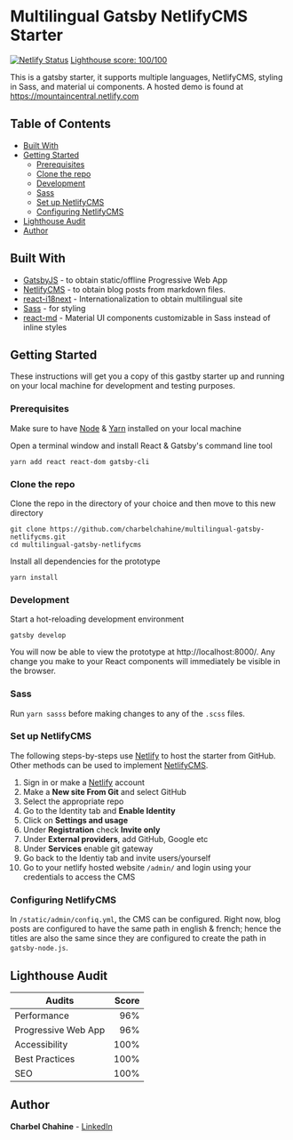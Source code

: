 # Multilingual Gatsby NetlifyCMS Starter

[![Netlify Status](https://api.netlify.com/api/v1/badges/ada97e40-29d6-4947-8885-2814ad3f0008/deploy-status)](https://app.netlify.com/sites/game-night/deploys)  [Lighthouse score: 100/100](https://lighthouse-badge.appspot.com/?score=100)

This is a gatsby starter, it supports multiple languages, NetlifyCMS, styling in Sass, and material ui components. A hosted demo is found at https://mountaincentral.netlify.com

## Table of Contents

-   [Built With](#built-with)
-   [Getting Started](#getting-started)
    -   [Prerequisites](#prerequisites)
    -   [Clone the repo](#clone-the-repo)
    -   [Development](#development)
    -   [Sass](#sass)
    -   [Set up NetlifyCMS](#set-up-netlifycms)
    -   [Configuring NetlifyCMS](#configuring-netlifycms)
-   [Lighthouse Audit](#lighthouse-audit)
-   [Author](#author)

## Built With

-   [GatsbyJS](https://www.gatsbyjs.org) - to obtain static/offline Progressive Web App
-   [NetlifyCMS](https://www.netlifycms.org) - to obtain blog posts from markdown files.
-   [react-i18next](https://react.i18next.com/) - Internationalization to obtain multilingual site
-   [Sass](https://sass-lang.com) - for styling
-   [react-md](https://react-md.mlaursen.com/) - Material UI components customizable in Sass instead of inline styles

## Getting Started

These instructions will get you a copy of this gastby starter up and running on your local machine for development and testing purposes.

### Prerequisites

Make sure to have [Node](https://nodejs.org/) & [Yarn](https://yarnpkg.com/) installed on your local machine

Open a terminal window and install React & Gatsby's command line tool

```
yarn add react react-dom gatsby-cli
```

### Clone the repo

Clone the repo in the directory of your choice and then move to this new directory

```
git clone https://github.com/charbelchahine/multilingual-gatsby-netlifycms.git
cd multilingual-gatsby-netlifycms
```

Install all dependencies for the prototype

```
yarn install
```

### Development

Start a hot-reloading development environment

```
gatsby develop
```

You will now be able to view the prototype at http://localhost:8000/. Any change you make to your React components will immediately be visible in the browser.

### Sass

Run `yarn sasss` before making changes to any of the `.scss` files.

### Set up NetlifyCMS

The following steps-by-steps use [Netlify](https://www.netlify.com) to host the starter from GitHub. Other methods can be used to implement [NetlifyCMS](https://www.netlifycms.org).

1. Sign in or make a [Netlify](https://www.netlify.com) account
1. Make a **New site From Git** and select GitHub
1. Select the appropriate repo
1. Go to the Identity tab and **Enable Identity**
1. Click on **Settings and usage**
1. Under **Registration** check **Invite only**
1. Under **External providers**, add GitHub, Google etc
1. Under **Services** enable git gateway
1. Go back to the Identiy tab and invite users/yourself
1. Go to your netlify hosted website `/admin/` and login using your credentials to access the CMS

### Configuring NetlifyCMS

In `/static/admin/confiq.yml`, the CMS can be configured. Right now, blog posts are configured to have the same path in english & french; hence the titles are also the same since they are configured to create the path in `gatsby-node.js`.

## Lighthouse Audit

| Audits              | Score |
| ------------------- | ----: |
| Performance         |   96% |
| Progressive Web App |   96% |
| Accessibility       |  100% |
| Best Practices      |  100% |
| SEO                 |  100% |

## Author

**Charbel Chahine** - [LinkedIn](https://www.linkedin.com/in/charbelchahine/)

